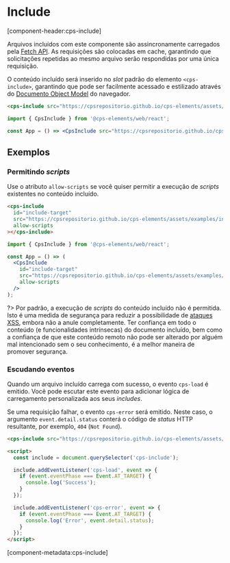# Include

[component-header:cps-include]

Arquivos incluídos com este componente são assincronamente carregados pela [Fetch API](https://developer.mozilla.org/pt-BR/docs/Web/API/Fetch_API). As requisições são colocadas em cache, garantindo que solicitações repetidas ao mesmo arquivo serão respondidas por uma única requisição.

O conteúdo incluído será inserido no _slot_ padrão do elemento `<cps-include>`, garantindo que pode ser facilmente acessado e estilizado através do [Documento Object Model](https://developer.mozilla.org/pt-BR/docs/Web/API/Document_Object_Model) do navegador.

```html preview
<cps-include src="https://cpsrepositorio.github.io/cps-elements/assets/examples/include.html"></cps-include>
```

```jsx react
import { CpsInclude } from '@cps-elements/web/react';

const App = () => <CpsInclude src="https://cpsrepositorio.github.io/cps-elements/assets/examples/include.html" />;
```

## Exemplos

### Permitindo _scripts_

Use o atributo `allow-scripts` se você quiser permitir a execução de _scripts_ existentes no conteúdo incluído.

```html preview
<cps-include
  id="include-target"
  src="https://cpsrepositorio.github.io/cps-elements/assets/examples/include.html"
  allow-scripts
></cps-include>
```

```jsx react
import { CpsInclude } from '@cps-elements/web/react';

const App = () => (
  <CpsInclude
    id="include-target"
    src="https://cpsrepositorio.github.io/cps-elements/assets/examples/include.html"
    allow-scripts
  />
);
```

?> Por padrão, a execução de _scripts_ do conteúdo incluído não é permitida. Isto é uma medida de segurança para reduzir a possibilidade de [ataques XSS](https://pt.wikipedia.org/wiki/Cross-site_scripting), embora não a anule completamente. Ter confiança em todo o conteúdo (e funcionalidades intrínsecas) do documento incluído, bem como a confiança de que este conteúdo remoto não pode ser alterado por alguém mal intencionado sem o seu conhecimento, é a melhor maneira de promover segurança.

### Escudando eventos

Quando um arquivo incluído carrega com sucesso, o evento `cps-load` é emitido. Você pode escutar este evento para adicionar lógica de carregamento personalizada aos seus _includes_.

Se uma requisição falhar, o evento `cps-error` será emitido. Neste caso, o argumento `event.detail.status` conterá o código de _status_ HTTP resultante, por exemplo, `404` (`Not Found`).

```html
<cps-include src="https://cpsrepositorio.github.io/cps-elements/assets/examples/include.html"></cps-include>

<script>
  const include = document.querySelector('cps-include');

  include.addEventListener('cps-load', event => {
    if (event.eventPhase === Event.AT_TARGET) {
      console.log('Success');
    }
  });

  include.addEventListener('cps-error', event => {
    if (event.eventPhase === Event.AT_TARGET) {
      console.log('Error', event.detail.status);
    }
  });
</script>
```

[component-metadata:cps-include]
